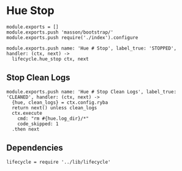 
# Hue Stop

    module.exports = []
    module.exports.push 'masson/bootstrap/'
    module.exports.push require('./index').configure

    module.exports.push name: 'Hue # Stop', label_true: 'STOPPED', handler: (ctx, next) ->
      lifecycle.hue_stop ctx, next

## Stop Clean Logs

    module.exports.push name: 'Hue # Stop Clean Logs', label_true: 'CLEANED', handler: (ctx, next) ->
      {hue, clean_logs} = ctx.config.ryba
      return next() unless clean_logs
      ctx.execute
        cmd: "rm #{hue.log_dir}/*"
        code_skipped: 1
      .then next

## Dependencies

    lifecycle = require '../lib/lifecycle'
